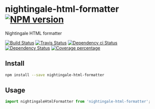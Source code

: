 # nightingale-html-formatter [![NPM version][npm-image]][npm-url]

Nightingale HTML formatter

[![Build Status][circleci-status-image]][circleci-status-url]
[![Travis Status][travisci-status-image]][travisci-status-url]
[![Dependency ci Status][dependencyci-image]][dependencyci-url]
[![Dependency Status][daviddm-image]][daviddm-url]
[![Coverage percentage][coverage-image]][coverage-url]

## Install

```sh
npm install --save nightingale-html-formatter
```

## Usage

```js
import nightingaleHtmlFormatter from 'nightingale-html-formatter';
```

[npm-image]: https://img.shields.io/npm/v/nightingale-html-formatter.svg?style=flat-square
[npm-url]: https://npmjs.org/package/nightingale-html-formatter
[daviddm-image]: https://david-dm.org/nightingalejs/nightingale-html-formatter.svg?style=flat-square
[daviddm-url]: https://david-dm.org/nightingalejs/nightingale-html-formatter
[dependencyci-image]: https://dependencyci.com/github/nightingalejs/nightingale-html-formatter/badge?style=flat-square
[dependencyci-url]: https://dependencyci.com/github/nightingalejs/nightingale-html-formatter
[circleci-status-image]: https://img.shields.io/circleci/project/nightingalejs/nightingale-html-formatter/master.svg?style=flat-square
[circleci-status-url]: https://circleci.com/gh/nightingalejs/nightingale-html-formatter
[travisci-status-image]: https://img.shields.io/travis/nightingalejs/nightingale-html-formatter/master.svg?style=flat-square
[travisci-status-url]: https://travis-ci.org/nightingalejs/nightingale-html-formatter
[coverage-image]: https://img.shields.io/codecov/c/github/nightingalejs/nightingale-html-formatter/master.svg?style=flat-square
[coverage-url]: https://codecov.io/gh/nightingalejs/nightingale-html-formatter
[docs-coverage-url]: https://nightingalejs.github.io/nightingale-html-formatter/coverage/lcov-report/
